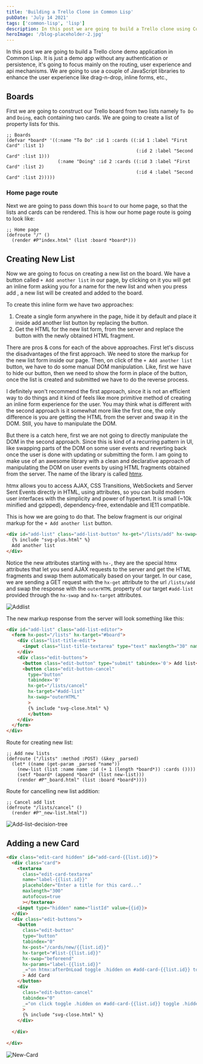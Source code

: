 ```yaml
---
title: 'Building a Trello Clone in Common Lisp'
pubDate: 'July 14 2021'
tags: ['common-lisp', 'lisp']
description: In this post we are going to build a Trello clone using Common Lisp
heroImage: '/blog-placeholder-2.jpg'
---
```


In this post we are going to build a Trello clone demo application in
Common Lisp. It is just a demo app without any authentication or persistence,
it's going to focus mainly on the routing, user experience and api mechanisms.
We are going to use a couple of JavaScript libraries to enhance the user experience
like drag-n-drop, inline forms, etc.,

## Boards
   
   First we are going to construct our Trello board from two lists namely `To Do`
and `Doing`, each containing two cards. We are going to create a list of property lists
for this.

```common-lisp
;; Boards
(defvar *board* '((:name "To Do" :id 1 :cards ((:id 1 :label "First Card" :list 1)
                                                (:id 2 :label "Second Card" :list 1)))
                   (:name "Doing" :id 2 :cards ((:id 3 :label "First Card" :list 2)
                                                (:id 4 :label "Second Card" :list 2)))))

```

### Home page route
Next we are going to pass down this `board` to our home page, so that the lists and 
cards can be rendered. This is how our home page route is going to look like:

```common-lisp
;; Home page
(defroute "/" ()
  (render #P"index.html" (list :board *board*)))
```

## Creating New List
Now we are going to focus on creating a new list on the board. We have a button called 
`+ Add another list` in our page, by clicking on it you will get an inline form asking you
for a name for the new list and when you press add , a new list will be created and added to
the board.

To create this inline form we have two approaches:
1. Create a single form anywhere in the page, hide it by default and place it inside add another list button by replacing the button.
2. Get the HTML for the new list form, from the server and replace the button with the newly obtained HTML fragment.

There are pros & cons for each of the above approaches. First let's discuss the disadvantages of the first approach. 
We need to store the markup for the new list form inside our page. Then, on click of the `+ Add another list` button, 
we have to do some manual DOM manipulation. Like, first we have to hide our button, then we need to show the form in 
place of the button, once the list is created and submitted we have to do the reverse process.

I definitely won't recommend the first approach, since it is not an efficient way to do things and it kind of feels 
like more primitive method of creating an inline form experience for the user. You may think what is different with 
the second approach is it somewhat more like the first one, the only difference is you are getting the HTML from the server
and swap it in the DOM. Still, you have to manipulate the DOM. 

But there is a catch here, first we are not going to directly manipulate the DOM in the second approach. Since this is kind of a recurring pattern in UI, like swapping parts of the DOM on some user events and reverting back once the user is done with updating or submitting the form. I am going to make use of an awesome library with a clean and declarative approach of manipulating the DOM on user events by using HTML fragments obtained from the server. The name of the library is called [htmx](https://htmx.org).

htmx allows you to access AJAX, CSS Transitions, WebSockets and Server Sent Events directly in HTML, using attributes, so you can build modern user interfaces with the simplicity and power of hypertext.
It is small (~10k minified and gzipped), dependency-free, extendable and IE11 compatible.

This is how we are going to do that. The below fragment is our original markup for the `+ Add another list` button.

```html
<div id="add-list" class="add-list-button" hx-get="/lists/add" hx-swap="outerHTML" hx-target="#add-list">
  {% include "svg-plus.html" %}
  Add another list
</div>
```

Notice the new attributes starting with `hx-`, they are the special htmx attributes that let you send AJAX requests to the server and get the HTML fragments and swap them automatically based on your target. In our case, we are sending a GET request with the `hx-get` attribute to the url `/lists/add` and swap the response with the `outerHTML` property of our target `#add-list` provided through the `hx-swap` and `hx-target` attributes.

![Addlist](/images/cl-trello/add-list.png)

The new markup response from the server will look something like this:
```html
<div id="add-list" class="add-list-editor">
  <form hx-post="/lists" hx-target="#board">
    <div class="list-title-edit">
      <input class="list-title-textarea" type="text" maxlength="30" name="name" placeholder='Enter list title...' autofocus="true">
    </div>
    <div class="edit-buttons">
      <button class="edit-button" type="submit" tabindex='0'> Add list</button>
      <button class="edit-button-cancel" 
        type="button"
        tabindex='0'
        hx-get="/lists/cancel"
        hx-target="#add-list"
        hx-swap="outerHTML"
        >
        {% include "svg-close.html" %}
        </button>
    </div>
  </form>
</div>
```

Route for creating new list:

```common-lisp
;; Add new lists
(defroute ("/lists" :method :POST) (&key _parsed)
  (let* ((name (get-param _parsed "name"))
	(new-list (list :name name :id (+ 1 (length *board*)) :cards ())))
    (setf *board* (append *board* (list new-list)))
    (render #P"_board.html" (list :board *board*))))
```

Route for cancelling new list addition:

```common-lisp
;; Cancel add list
(defroute "/lists/cancel" ()
  (render #P"_new-list.html"))
```

![Add-list-decision-tree](/images/cl-trello/add-list-decision-tree.png)

## Adding a new Card
   
```html
<div class="edit-card hidden" id="add-card-{{list.id}}">
  <div class="card">
    <textarea
      class="edit-card-textarea"
      name="label-{{list.id}}"
      placeholder="Enter a title for this card..."
      maxlength="300"
      autofocus=true
      ></textarea>
    <input type="hidden" name="listId" value={{id}}>
  </div>
  <div class="edit-buttons">
    <button
      class="edit-button"
      type="button"
      tabindex="0"
      hx-post="/cards/new/{{list.id}}"
      hx-target="#list-{{list.id}}"
      hx-swap="beforeend"
      hx-params="label-{{list.id}}"
      _="on htmx:afterOnLoad toggle .hidden on #add-card-{{list.id}} toggle .hidden on #btn-add-card-{{list.id}}"
      > Add Card
    </button>
    <div
      class="edit-button-cancel"
      tabindex="0"
      _="on click toggle .hidden on #add-card-{{list.id}} toggle .hidden on #btn-add-card-{{list.id}}"
      >
      {% include "svg-close.html" %}
    </div>
    
  </div>
  
</div>
```

![New-Card](/images/cl-trello/toggle-new-card.png)
